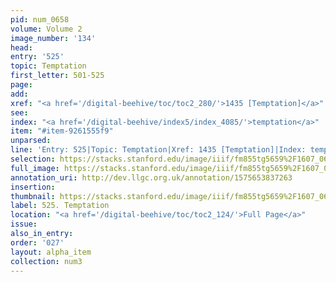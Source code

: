 ```yaml
---
pid: num_0658
volume: Volume 2
image_number: '134'
head: 
entry: '525'
topic: Temptation
first_letter: 501-525
page: 
add: 
xref: "<a href='/digital-beehive/toc/toc2_280/'>1435 [Temptation]</a>"
see: 
index: "<a href='/digital-beehive/index5/index_4085/'>temptation</a>"
item: "#item-9261555f9"
unparsed: 
line: 'Entry: 525|Topic: Temptation|Xref: 1435 [Temptation]|Index: temptation|#item-9261555f9'
selection: https://stacks.stanford.edu/image/iiif/fm855tg5659%2F1607_0601/903,3891,2833,1102/full/0/default.jpg
full_image: https://stacks.stanford.edu/image/iiif/fm855tg5659%2F1607_0601/full/full/0/default.jpg
annotation_uri: http://dev.llgc.org.uk/annotation/1575653837263
insertion: 
thumbnail: https://stacks.stanford.edu/image/iiif/fm855tg5659%2F1607_0601/903,3891,600,180/250,/0/default.jpg
label: 525. Temptation
location: "<a href='/digital-beehive/toc/toc2_124/'>Full Page</a>"
issue: 
also_in_entry: 
order: '027'
layout: alpha_item
collection: num3
---
```

